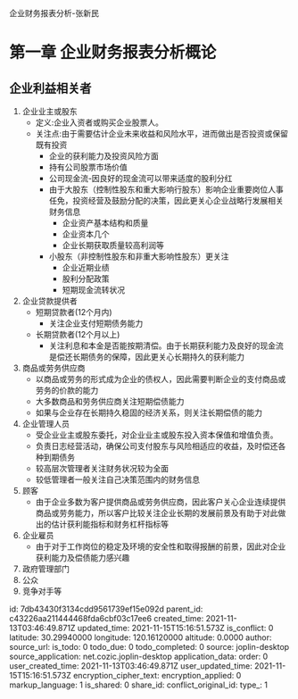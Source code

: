 企业财务报表分析-张新民

# 第一章 企业财务报表分析概论
## 企业利益相关者
1. 企业业主或股东
   + 定义:企业入资者或购买企业股票人。
   + 关注点:由于需要估计企业未来收益和风险水平，进而做出是否投资或保留既有投资
        - 企业的获利能力及投资风险方面
        - 持有公司股票市场价值
        - 公司现金流-因良好的现金流可以带来适度的股利分红
        - 由于大股东（控制性股东和重大影响行股东）影响企业重要岗位人事任免，投资经营及鼓励分配的决策，因此更关心企业战略行发展相关财务信息
            + 企业资产基本结构和质量
            + 企业资本几个
            + 企业长期获取质量较高利润等
        - 小股东（非控制性股东和非重大影响性股东）更关注
            + 企业近期业绩
            + 股利分配政策
            + 短期现金流转状况
2. 企业贷款提供者
   + 短期贷款者(12个月内)
        - 关注企业支付短期债务能力
   + 长期贷款者(12个月以上)
        - 关注利息和本金是否能按期清偿。由于长期获利能力及良好的现金流是偿还长期债务的保障，因此更关心长期持久的获利能力
3. 商品或劳务供应商
	+ 以商品或劳务的形式成为企业的债权人，因此需要判断企业的支付商品或劳务的价款的能力
	+ 大多数商品和劳务供应商关注短期偿债能力
	+ 如果与企业存在长期持久稳固的经济关系，则关注长期偿债的能力
4. 企业管理人员
   + 受企业业主或股东委托，对企业业主或股东投入资本保值和增值负责。
   + 负责日志经营活动，确保公司支付股东与风险相适应的收益，及时偿还各种到期债务
   + 较高层次管理者关注财务状况较为全面
   + 较低管理者一般关注自己决策范围内的财务信息
5. 顾客
   + 由于企业多数为客户提供商品或劳务供应商，因此客户关心企业连续提供商品或劳务能力，所以客户比较关注企业长期的发展前景及有助于对此做出的估计获利能指标和财务杠杆指标等
6. 企业雇员
   + 由于对于工作岗位的稳定及环境的安全性和取得报酬的前景，因此对企业获利能力及偿债能力感兴趣
7. 政府管理部门
8. 公众
10. 竞争对手等

id: 7db43430f3134cdd9561739ef15e092d
parent_id: c43226aa211444468fda6cbf03c17ee6
created_time: 2021-11-13T03:46:49.871Z
updated_time: 2021-11-15T15:16:51.573Z
is_conflict: 0
latitude: 30.29940000
longitude: 120.16120000
altitude: 0.0000
author: 
source_url: 
is_todo: 0
todo_due: 0
todo_completed: 0
source: joplin-desktop
source_application: net.cozic.joplin-desktop
application_data: 
order: 0
user_created_time: 2021-11-13T03:46:49.871Z
user_updated_time: 2021-11-15T15:16:51.573Z
encryption_cipher_text: 
encryption_applied: 0
markup_language: 1
is_shared: 0
share_id: 
conflict_original_id: 
type_: 1